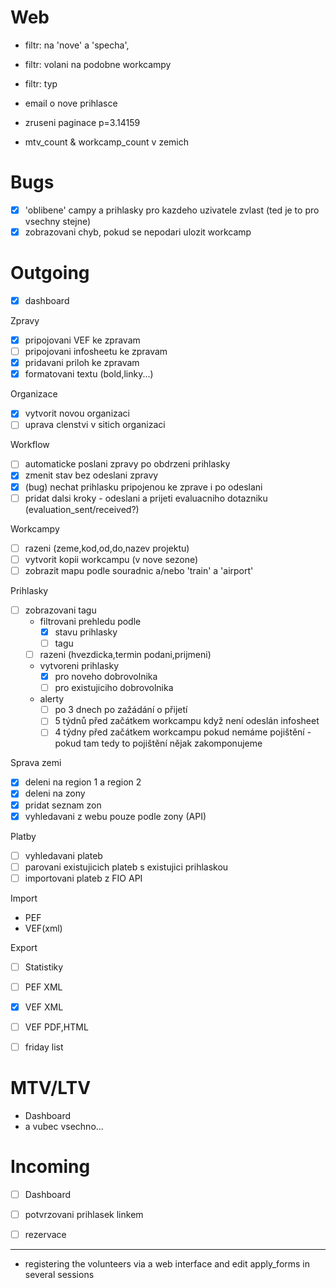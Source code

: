 # Web
 - filtr: na 'nove' a 'specha',
 - filtr: volani na podobne workcampy
 - filtr: typ
 - email o nove prihlasce
 - zruseni paginace p=3.14159
 
 - mtv_count & workcamp_count v zemich


# Bugs
- [x] 'oblibene' campy a prihlasky pro kazdeho uzivatele zvlast (ted je to pro vsechny stejne)
- [x] zobrazovani chyb, pokud se nepodari ulozit workcamp

# Outgoing
 - [x] dashboard

Zpravy
  - [x] pripojovani VEF ke zpravam
  - [ ] pripojovani infosheetu ke zpravam
  - [x] pridavani priloh ke zpravam
  - [x] formatovani textu (bold,linky...)

Organizace
  - [x] vytvorit novou organizaci
  - [ ] uprava clenstvi v sitich organizaci

Workflow
  - [ ] automaticke poslani zpravy po obdrzeni prihlasky 
  - [x] zmenit stav bez odeslani zpravy
  - [x] (bug) nechat prihlasku pripojenou ke zprave i po odeslani
  - [ ] pridat dalsi kroky - odeslani a prijeti evaluacniho dotazniku (evaluation_sent/received?)

Workcampy
  - [ ] razeni (zeme,kod,od,do,nazev projektu)
  - [ ] vytvorit kopii workcampu (v nove sezone)
  - [ ] zobrazit mapu podle souradnic a/nebo 'train' a 'airport'

Prihlasky
- [ ] zobrazovani tagu
  - filtrovani prehledu podle
    - [x] stavu prihlasky
    - [ ] tagu
  - [ ] razeni (hvezdicka,termin podani,prijmeni)
  - vytvoreni prihlasky
    - [x] pro noveho dobrovolnika
    - [ ] pro existujiciho dobrovolnika
  - alerty
    - [ ] po 3 dnech po zažádání o přijetí
    - [ ] 5 týdnů před začátkem workcampu když není odeslán infosheet
    - [ ] 4 týdny před začátkem workcampu pokud nemáme pojištění - pokud tam tedy to pojištění nějak zakomponujeme

Sprava zemi
  - [x] deleni na region 1 a region 2
  - [x] deleni  na zony
  - [x] pridat seznam zon
  - [x] vyhledavani z webu pouze podle zony (API)

Platby
 - [ ] vyhledavani plateb
 - [ ] parovani existujicich plateb s existujici prihlaskou
 - [ ] importovani plateb z FIO API

Import
  - PEF
  - VEF(xml)

Export
  - [ ] Statistiky
  - [ ] PEF XML
  - [x] VEF XML
  - [ ] VEF PDF,HTML
  - [ ] friday list



# MTV/LTV
 - Dashboard
 - a vubec vsechno...

# Incoming
 - [ ] Dashboard
 - [ ] potvrzovani prihlasek linkem
 - [ ] rezervace



------------------------------------------------------------

- registering the volunteers via a web interface and edit apply_forms in several sessions
